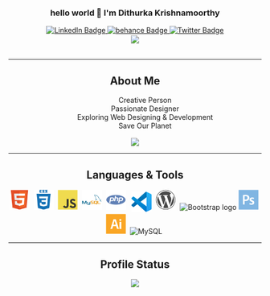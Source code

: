                                                             
<div id="header" align="center">
<div>
  <h3>hello world 👋 I'm Dithurka Krishnamoorthy</h3>
  <a href="https://www.linkedin.com/in/dithurka-krishnamoorthy-560822152/">
    <img src="https://img.shields.io/badge/LinkedIn-blue?style=for-the-badge&logo=linkedin&logoColor=white" alt="LinkedIn Badge"/>
  </a>
  <a href="https://www.behance.net/kydesigners17">
    <img src="https://img.shields.io/badge/behance-grey?style=for-the-badge&logo=behance&logoColor=white" alt="behance Badge"/>
  </a>
  <a href="your-twitter-URL">
    <img src="https://img.shields.io/badge/github-blue?style=for-the-badge&logo=github&logoColor=white" alt="Twitter Badge"/>
  </a>  
  </div>
  <div>
  <img src="https://drive.google.com/uc?export=view&id=1GPt0N3HIBHunac0syB-R-iPZXfE7jmpz" align="center" width="50%"/ > 
  <br><img src="https://komarev.com/ghpvc/?username=D-Krish&style=flat-square&color=green" alt=""/>
     </div>
</div>
<hr>

<h2 align="center">About Me</b></h2>
<dl align="center">   
  <dd>Creative Person</dd>
  <dd>Passionate Designer<dd>
  <dd>Exploring Web Designing & Development</dd>
  <dd>Save Our Planet</dd>
  </dl>
  
<div  align="center" >  
  <img src="https://drive.google.com/uc?export=view&id=1a6K18kJiX8JGF5Z-VpXABeeI2Si8fQpd" width="50%" align="center" />

  </div>
  
  <hr>
  <h2 align="center">Languages  & Tools</b></h2>
  
  <div align="center">  
  <img src="https://github.com/devicons/devicon/blob/master/icons/html5/html5-original.svg" title="HTML5" alt="HTML" width="40" height="40"/>&nbsp;
  <img src="https://github.com/devicons/devicon/blob/master/icons/css3/css3-plain-wordmark.svg"  title="CSS3" alt="CSS" width="40" height="40"/>&nbsp;
    <img src="https://github.com/devicons/devicon/blob/master/icons/javascript/javascript-original.svg" title="JavaScript" alt="JavaScript" width="40" height="40"/>&nbsp; <img src="https://github.com/devicons/devicon/blob/master/icons/mysql/mysql-original-wordmark.svg" title="MySQL"  alt="MySQL" width="40" height="40"/>&nbsp;   
    <img src="https://github.com/devicons/devicon/blob/master/icons/php/php-plain.svg" title="MySQL"  alt="MySQL" width="40" height="40"/>&nbsp;
<img src="https://raw.githubusercontent.com/github/explore/80688e429a7d4ef2fca1e82350fe8e3517d3494d/topics/visual-studio-code/visual-studio-code.png" alt="VS Code" height="40" style="vertical-align:top; margin:4px"> 
  <img src="https://github.com/devicons/devicon/blob/master/icons/wordpress/wordpress-plain.svg" title="MySQL"  alt="MySQL" width="40" height="40"/>&nbsp;
  <img src="https://v5.getbootstrap.com/docs/5.0/assets/brand/bootstrap-logo-shadow.png" alt="Bootstrap logo"  width="40" height="40"/>
   <img src="https://github.com/devicons/devicon/blob/master/icons/photoshop/photoshop-plain.svg" title="MySQL"  alt="MySQL" width="40" height="40"/>&nbsp;
   <img src="https://github.com/devicons/devicon/blob/master/icons/illustrator/illustrator-plain.svg" title="MySQL"  alt="MySQL" width="40" height="40"/>&nbsp;
 <img src="https://upload.wikimedia.org/wikipedia/commons/3/33/Figma-logo.svg" title="MySQL"  alt="MySQL" width="40" height="40"/>&nbsp;
</div>

<hr>
  <h2 align="center">Profile Status</b></h2>
<div align="center">
<img src="http://github-readme-streak-stats.herokuapp.com?user=D-Krish&theme=light&background=9FDC2C" width="75%" />
</div>

<!--
**D-Krish/D-Krish** is a ✨ _special_ ✨ repository because its `README.md` (this file) appears on your GitHub profile.

Here are some ideas to get you started:

- 🔭 I’m currently working on ...
- 🌱 I’m currently learning ...
- 👯 I’m looking to collaborate on ...
- 🤔 I’m looking for help with ...
- 💬 Ask me about ...
- 📫 How to reach me: ...
- 😄 Pronouns: ...
- ⚡ Fun fact: ...
-->

